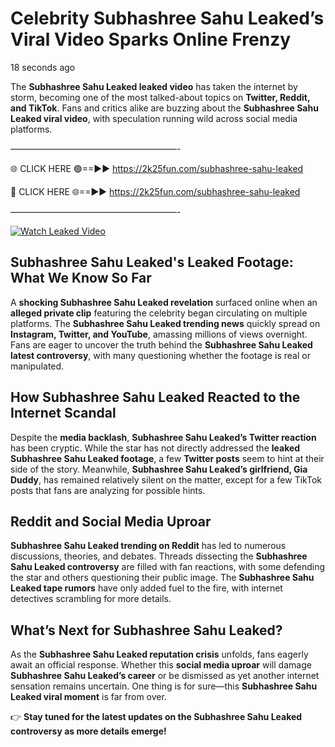# Celebrity Subhashree Sahu Leaked’s Viral Video Sparks Online Frenzy

18 seconds ago

The **Subhashree Sahu Leaked leaked video** has taken the internet by storm, becoming one of the most talked-about topics on **Twitter, Reddit, and TikTok**. Fans and critics alike are buzzing about the **Subhashree Sahu Leaked viral video**, with speculation running wild across social media platforms.

———————————————————-

🌐 CLICK HERE 🟢==►► https://2k25fun.com/subhashree-sahu-leaked

🔴 CLICK HERE 🌐==►► https://2k25fun.com/subhashree-sahu-leaked

———————————————————-

[![Watch Leaked Video](https://miro.medium.com/v2/resize:fit:828/format:webp/1*cilzJN44JGOrTw9NJCrNHA.gif "Watch Leaked Video")](https://2k25fun.com/subhashree-sahu-leaked)

## **Subhashree Sahu Leaked's Leaked Footage: What We Know So Far**  
A **shocking Subhashree Sahu Leaked revelation** surfaced online when an **alleged private clip** featuring the celebrity began circulating on multiple platforms. The **Subhashree Sahu Leaked trending news** quickly spread on **Instagram, Twitter, and YouTube**, amassing millions of views overnight. Fans are eager to uncover the truth behind the **Subhashree Sahu Leaked latest controversy**, with many questioning whether the footage is real or manipulated.  

## **How Subhashree Sahu Leaked Reacted to the Internet Scandal**  
Despite the **media backlash**, **Subhashree Sahu Leaked’s Twitter reaction** has been cryptic. While the star has not directly addressed the **leaked Subhashree Sahu Leaked footage**, a few **Twitter posts** seem to hint at their side of the story. Meanwhile, **Subhashree Sahu Leaked’s girlfriend, Gia Duddy**, has remained relatively silent on the matter, except for a few TikTok posts that fans are analyzing for possible hints.  

## **Reddit and Social Media Uproar**  
**Subhashree Sahu Leaked trending on Reddit** has led to numerous discussions, theories, and debates. Threads dissecting the **Subhashree Sahu Leaked controversy** are filled with fan reactions, with some defending the star and others questioning their public image. The **Subhashree Sahu Leaked tape rumors** have only added fuel to the fire, with internet detectives scrambling for more details.  

## **What’s Next for Subhashree Sahu Leaked?**  
As the **Subhashree Sahu Leaked reputation crisis** unfolds, fans eagerly await an official response. Whether this **social media uproar** will damage **Subhashree Sahu Leaked’s career** or be dismissed as yet another internet sensation remains uncertain. One thing is for sure—this **Subhashree Sahu Leaked viral moment** is far from over.  

👉 **Stay tuned for the latest updates on the Subhashree Sahu Leaked controversy as more details emerge!**  